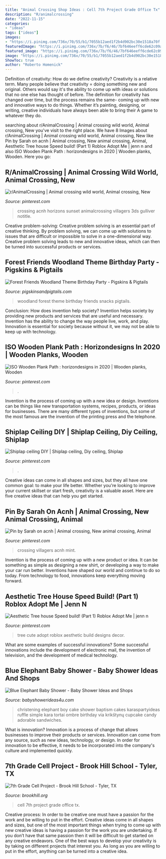 ```yaml
---
title: "Animal Crossing Shop Ideas : Cell 7th Project Grade Office Tx"
description: "R/animalcrossing"
date: "2022-11-15"
categories:
- "ideas"
tags: ["ideas"]
images:
- "https://i.pinimg.com/736x/70/55/b1/7055b12aed1f2b4d902bc30e1518a70f.jpg"
featuredImage: "https://i.pinimg.com/736x/7b/f6/46/7bf646eeff6cde62c09a59df8b549922.jpg"
featured_image: "https://i.pinimg.com/736x/7b/f6/46/7bf646eeff6cde62c09a59df8b549922.jpg"
image: "https://i.pinimg.com/736x/70/55/b1/7055b12aed1f2b4d902bc30e1518a70f.jpg"
ShowToc: true
author: "Roberto Homenick"
---
```



Definition of creativity: How do we define creativity?
Creativity is a relative term. Many people believe that creativity = doing something new and original. Others would say it's the ability to come up with ideas or solutions that no one else has thought of before. The definition for creativity has changed over time, but the process remains the same- coming up with new and innovative ways to do things. Whether it’s painting, designing, or writing, creative individuals have always been able to bring their A game to whatever they do.

	

		
searching about r/AnimalCrossing | Animal crossing wild world, Animal crossing, New you've visit to the right place. We have 8 Images about r/AnimalCrossing | Animal crossing wild world, Animal crossing, New like Pin by Sarah on acnh | Animal crossing, New animal crossing, Animal, Aesthetic Tree house Speed build! (Part 1) Roblox Adopt Me | jenn n and also ISO Wooden Plank Path : horizondesigns in 2020 | Wooden planks, Wooden. Here you go:
		
    
## R/AnimalCrossing | Animal Crossing Wild World, Animal Crossing, New

<img loading=lazy src="https://i.pinimg.com/736x/7b/f6/46/7bf646eeff6cde62c09a59df8b549922.jpg" onerror="this.onerror=null;this.src='https://tse2.mm.bing.net/th?id=OIP.Ikkz7-1jw5RQoUc-rs5AtQHaEK&amp;pid=15.1';" alt="r/AnimalCrossing | Animal crossing wild world, Animal crossing, New">

_Source: pinterest.com_

>crossing acnh horizons sunset animalcrossing villagers 3ds gulliver notitle. 

	

Creative problem-solving:
Creative problem solving is an essential part of creative thinking. By problem solving, we can come up with solutions to issues that are difficult or impossible to solve in a one-dimensional way. Creative problem solving leads to new and innovative ideas, which can then be turned into successful products or services.

    
## Forest Friends Woodland Theme Birthday Party - Pigskins &amp; Pigtails

<img loading=lazy src="http://www.pigskinsandpigtails.com/wp-content/uploads/2014/03/food.jpg" onerror="this.onerror=null;this.src='https://tse3.mm.bing.net/th?id=OIP.hBg9cVfaNu0Ey5V7PF7goQHaE7&amp;pid=15.1';" alt="Forest Friends Woodland Theme Birthday Party - Pigskins &amp; Pigtails">

_Source: pigskinsandpigtails.com_

>woodland forest theme birthday friends snacks pigtails. 

	

Conclusion: How does invention help society?
Invention helps society by providing new products and services that are useful and necessary. Invention has the ability to change the way people live, work, and play. Innovation is essential for society because without it, we may not be able to keep up with technology.

    
## ISO Wooden Plank Path : Horizondesigns In 2020 | Wooden Planks, Wooden

<img loading=lazy src="https://i.pinimg.com/736x/5d/89/1b/5d891b5c30cb6919f3a511503af9d818.jpg" onerror="this.onerror=null;this.src='https://tse4.mm.bing.net/th?id=OIP.0u1BYqKC616J3B277DQyVgHaKc&amp;pid=15.1';" alt="ISO Wooden Plank Path : horizondesigns in 2020 | Wooden planks, Wooden">

_Source: pinterest.com_

>. 

	

Invention is the process of coming up with a new idea or design. Inventions can be things like new transportation systems, recipes, products, or ideas for businesses. There are many different types of inventions, but some of the most famous are the invention of the printing press and the telephone.

    
## Shiplap Ceiling DIY | Shiplap Ceiling, Diy Ceiling, Shiplap

<img loading=lazy src="https://i.pinimg.com/736x/70/55/b1/7055b12aed1f2b4d902bc30e1518a70f.jpg" onerror="this.onerror=null;this.src='https://tse2.mm.bing.net/th?id=OIP.to1Bg0aX6Gk4KWpZ2NoB7wHaNJ&amp;pid=15.1';" alt="Shiplap ceiling DIY | Shiplap ceiling, Diy ceiling, Shiplap">

_Source: pinterest.com_

>. 

	

Creative ideas can come in all shapes and sizes, but they all have one common goal: to make your life better. Whether you're looking to improve your current skillset or start fresh, creativity is a valuable asset. Here are five creative ideas that can help you get started.

    
## Pin By Sarah On Acnh | Animal Crossing, New Animal Crossing, Animal

<img loading=lazy src="https://i.pinimg.com/736x/bc/e0/3d/bce03d214f51a29882e4b51556d0a2a2.jpg" onerror="this.onerror=null;this.src='https://tse3.mm.bing.net/th?id=OIP.XmH5xp_EN2_7CNiWppGMyQHaEK&amp;pid=15.1';" alt="Pin by Sarah on acnh | Animal crossing, New animal crossing, Animal">

_Source: pinterest.com_

>crossing villagers acnh mint. 

	

Invention is the process of coming up with a new product or idea. It can be something as simple as designing a new shirt, or developing a way to make your car run better. Inventions have shaped our world and continue to do so today. From technology to food, innovations keep everything moving forward.

    
## Aesthetic Tree House Speed Build! (Part 1) Roblox Adopt Me | Jenn N

<img loading=lazy src="https://i.pinimg.com/736x/18/b4/64/18b46422d13029dcc9637b655f6afa44.jpg" onerror="this.onerror=null;this.src='https://tse3.mm.bing.net/th?id=OIP.D_fB8G-kWh60-0rdS5ESvQHaEK&amp;pid=15.1';" alt="Aesthetic Tree house Speed build! (Part 1) Roblox Adopt Me | jenn n">

_Source: pinterest.com_

>tree cute adopt roblox aesthetic build designs decor. 

	

What are some examples of successful innovations?
Some successful innovations include the development of electronic mail, the invention of television, and the development of medical technology.

    
## Blue Elephant Baby Shower - Baby Shower Ideas And Shops

<img loading=lazy src="http://www.babyshowerideas4u.com/wp-content/uploads/2014/02/970552_269031876570197_1274620051_n_600x9071.jpg" onerror="this.onerror=null;this.src='https://tse4.mm.bing.net/th?id=OIP.s0owTJfVh2xzLpeQVEmQFgHaLM&amp;pid=15.1';" alt="Blue Elephant Baby Shower - Baby Shower Ideas and Shops">

_Source: babyshowerideas4u.com_

>christening elephant boy cake shower baptism cakes karaspartyideas ruffle simple kara tortai ombre birthday via krikštynų cupcake candy adorable sandwiches. 

	

What is innovation?
Innovation is a process of change that allows businesses to improve their products or services. Innovation can come from any source, such as new ideas, technology, or design. In order for innovation to be effective, it needs to be incorporated into the company's culture and implemented quickly.

    
## 7th Grade Cell Project - Brook Hill School - Tyler, TX

<img loading=lazy src="https://www.brookhill.org/wp-content/uploads/2016/02/7th-cell-projectta-9.jpg?w=683" onerror="this.onerror=null;this.src='https://tse4.mm.bing.net/th?id=OIP.TGPdJG2nB48frxMAE9Ni6gHaLH&amp;pid=15.1';" alt="7th Grade Cell Project - Brook Hill School - Tyler, TX">

_Source: brookhill.org_

>cell 7th project grade office tx. 

	

Creative process: In order to be creative one must have a passion for the work and be willing to put in the effort.
Creative ideas come in all shapes and sizes, but one of the most important things when trying to come up with new creative ideas is having a passion for the work you are undertaking. If you don’t have that same passion then it will be difficult to get started on any creative endeavors. One of the best ways to develop your creativity is by taking on different projects that interest you. As long as you are willing to put in the effort, anything can be turned into a creative idea.

